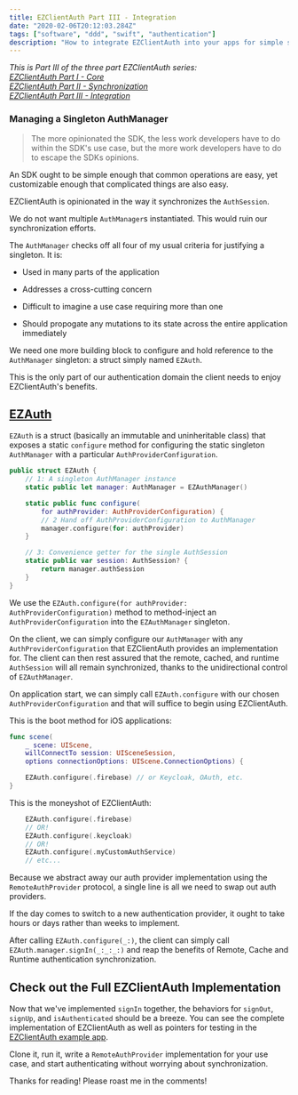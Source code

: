 ```yaml
---
title: EZClientAuth Part III - Integration
date: "2020-02-06T20:12:03.284Z"
tags: ["software", "ddd", "swift", "authentication"]
description: "How to integrate EZClientAuth into your apps for simple sign-in"
---
```


<i>This is Part III of the three part EZClientAuth series:</i></br>
<i>[EZClientAuth Part I - Core](/domain-driven-authentication)</i></br>
<i>[EZClientAuth Part II - Synchronization](/domain-driven-authentication-synchronization)</i></br>
<i>[EZClientAuth Part III - Integration](/domain-driven-auth-integration)</i></br>

<h3>Managing a Singleton AuthManager</h3>

<blockquote>The more opinionated the SDK, the less work developers have to do within the SDK's use case, but the more work developers have to do to escape the SDKs opinions.</blockquote>

An SDK ought to be simple enough that common operations are easy, yet customizable enough that complicated things are also easy.

EZClientAuth is opinionated in the way it synchronizes the `AuthSession`.

We do not want multiple `AuthManager`s instantiated. This would ruin our synchronization efforts.

The `AuthManager` checks off all four of my usual criteria for justifying a singleton. It is:

- Used in many parts of the application

- Addresses a cross-cutting concern

- Difficult to imagine a use case requiring more than one

- Should propogate any mutations to its state across the entire application immediately

We need one more building block to configure and hold reference to the `AuthManager` singleton: a struct simply named `EZAuth`.

This is the only part of our authentication domain the client needs to enjoy EZClientAuth's benefits.

<h2 style="text-decoration: underline;">EZAuth</h2>

`EZAuth` is a struct (basically an immutable and uninheritable class) that exposes a static `configure` method for configuring the static singleton `AuthManager` with a particular `AuthProviderConfiguration`.

<div class="impl">

```swift
public struct EZAuth {
    // 1: A singleton AuthManager instance
    static public let manager: AuthManager = EZAuthManager()

    static public func configure(
        for authProvider: AuthProviderConfiguration) {
        // 2 Hand off AuthProviderConfiguration to AuthManager
        manager.configure(for: authProvider)
    }

    // 3: Convenience getter for the single AuthSession
    static public var session: AuthSession? {
        return manager.authSession
    }
}
```

</div>

We use the `EZAuth.configure(for authProvider: AuthProviderConfiguration)` method to method-inject an `AuthProviderConfiguration` into the `EZAuthManager` singleton.

On the client, we can simply configure our `AuthManager` with any `AuthProviderConfiguration` that EZClientAuth provides an implementation for. The client can then rest assured that the remote, cached, and runtime `AuthSession` will all remain synchronized, thanks to the unidirectional control of `EZAuthManager`.

On application start, we can simply call `EZAuth.configure` with our chosen `AuthProviderConfiguration` and that will suffice to begin using EZClientAuth.

This is the boot method for iOS applications:

<div class="impl">

```swift
func scene(
    _ scene: UIScene,
    willConnectTo session: UISceneSession,
    options connectionOptions: UIScene.ConnectionOptions) {

    EZAuth.configure(.firebase) // or Keycloak, OAuth, etc.
}
```

</div>

This is the moneyshot of EZClientAuth:

<div class="impl">

```swift
    EZAuth.configure(.firebase)
    // OR!
    EZAuth.configure(.keycloak)
    // OR!
    EZAuth.configure(.myCustomAuthService)
    // etc...
```

</div>

Because we abstract away our auth provider implementation using the `RemoteAuthProvider` protocol, a single line is all we need to swap out auth providers.

If the day comes to switch to a new authentication provider, it ought to take hours or days rather than weeks to implement.

After calling `EZAuth.configure(_:)`, the client can simply call `EZAuth.manager.signIn(_:_:_:)` and reap the benefits of Remote, Cache and Runtime authentication synchronization.

<h2>Check out the Full EZClientAuth Implementation</h2>

Now that we've implemented `signIn` together, the behaviors for `signOut`, `signUp`, and `isAuthenticated` should be a breeze. You can see the complete implementation of EZClientAuth as well as pointers for testing in the [EZClientAuth example app](https://github.com/alo9507/EZClientAuth).

Clone it, run it, write a `RemoteAuthProvider` implementation for your use case, and start authenticating without worrying about synchronization.

Thanks for reading! Please roast me in the comments!
